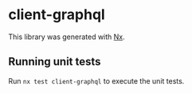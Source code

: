 # client-graphql

This library was generated with [Nx](https://nx.dev).

## Running unit tests

Run `nx test client-graphql` to execute the unit tests.
